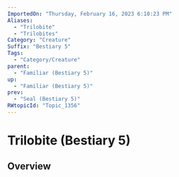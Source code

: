 ```yaml
---
ImportedOn: "Thursday, February 16, 2023 6:10:23 PM"
Aliases:
  - "Trilobite"
  - "Trilobites"
Category: "Creature"
Suffix: "Bestiary 5"
Tags:
  - "Category/Creature"
parent:
  - "Familiar (Bestiary 5)"
up:
  - "Familiar (Bestiary 5)"
prev:
  - "Seal (Bestiary 5)"
RWtopicId: "Topic_1356"
---
```

# Trilobite (Bestiary 5)
## Overview
